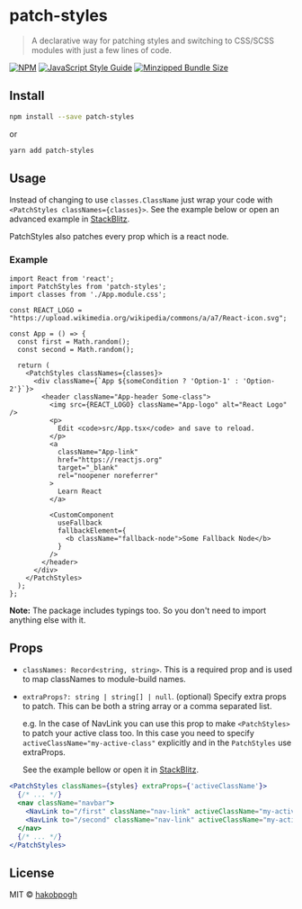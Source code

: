 # patch-styles

> A declarative way for patching styles and switching to
> CSS/SCSS modules with just a few lines of code.

[![NPM](https://img.shields.io/npm/v/patch-styles.svg)][npm-patch-styles]
[![JavaScript Style Guide](https://img.shields.io/badge/code_style-standard-brightgreen.svg)][js-style-guide]
[![Minzipped Bundle Size](https://badgen.net/bundlephobia/minzip/patch-styles)][bundlephobia-link]

## Install

```bash
npm install --save patch-styles
```
or
```bash
yarn add patch-styles
```


## Usage

Instead of changing to use `classes.ClassName` just wrap your code with
`<PatchStyles classNames={classes}>`.
See the example below or open an advanced example in
[StackBlitz][stackblitz-example].

PatchStyles also patches every prop which is a react node.

### Example

```tsx
import React from 'react';
import PatchStyles from 'patch-styles';
import classes from './App.module.css';

const REACT_LOGO = "https://upload.wikimedia.org/wikipedia/commons/a/a7/React-icon.svg";

const App = () => {
  const first = Math.random();
  const second = Math.random();

  return (
    <PatchStyles classNames={classes}>
      <div className={`App ${someCondition ? 'Option-1' : 'Option-2'}`}>
        <header className="App-header Some-class">
          <img src={REACT_LOGO} className="App-logo" alt="React Logo" />
          <p>
            Edit <code>src/App.tsx</code> and save to reload.
          </p>
          <a
            className="App-link"
            href="https://reactjs.org"
            target="_blank"
            rel="noopener noreferrer"
          >
            Learn React
          </a>

          <CustomComponent
            useFallback
            fallbackElement={
              <b className="fallback-node">Some Fallback Node</b>
            }
          />
        </header>
      </div>
    </PatchStyles>
  );
};
```

**Note:** The package includes typings too. So you don't need to import anything else with it.

## Props

* `classNames: Record<string, string>`.
  This is a required prop and is used to map classNames
  to module-build names.
* `extraProps?: string | string[] | null`.
  (optional) Specify extra props to patch.
  This can be both a string array or a comma separated list.

  e.g. In the case of NavLink you can use this prop
  to make `<PatchStyles>` to patch your active class too.
  In this case you need to specify `activeClassName="my-active-class"`
  explicitly and in the `PatchStyles` use extraProps.

  See the example bellow or open it in [StackBlitz][stackblitz-example].

```jsx
<PatchStyles classNames={styles} extraProps={'activeClassName'}>
  {/* ... */}
  <nav className="navbar">
    <NavLink to="/first" className="nav-link" activeClassName="my-active-class">First Page</NavLink>
    <NavLink to="/second" className="nav-link" activeClassName="my-active-class">Second Page</NavLink>
  </nav>
  {/* ... */}
</PatchStyles>
```


## License

MIT © [hakobpogh][github-hakobpogh]

[github-hakobpogh]: https://github.com/hakobpogh
[stackblitz-example]: https://stackblitz.com/edit/react-patch-styles?file=src/App.js
[npm-patch-styles]: https://www.npmjs.com/package/patch-styles
[js-style-guide]: https://standardjs.com
[bundlephobia-link]: https://bundlephobia.com/result?p=patch-styles
